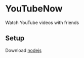 # YouTubeNow
Watch YouTube videos with friends
## Setup
Download [nodejs](https://nodejs.org/en/)
   <html>
